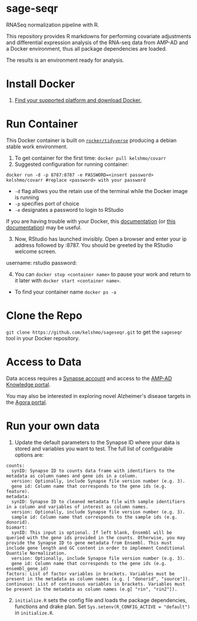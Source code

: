 # sage-seqr
RNASeq normalization pipeline with R.

This repository provides R markdowns for performing covariate adjustments and differential expression analysis of the RNA-seq data from AMP-AD and a Docker environment, thus all package dependencies are loaded. 

The results is an environment ready for analysis. 

# Install Docker 

1. [Find your supported platform and download Docker.](https://docs.docker.com/v17.12/install/#supported-platforms)

# Run Container

This Docker container is built on [`rocker/tidyverse`](https://hub.docker.com/r/rocker/tidyverse/) producing a debian stable work environment. 

1. To get container for the first time: `docker pull kelshmo/covarr`
2. Suggested configuration for running container: 
```
docker run -d -p 8787:8787 -e PASSWORD=<insert password> kelshmo/covarr #replace <password> with your password
```
- `-d` flag allows you the retain use of the terminal while the Docker image is running 
- `-p` specifies port of choice
- `-e` designates a password to login to RStudio

If you are having trouble with your Docker, this [documentation](https://ropenscilabs.github.io/r-docker-tutorial/02-Launching-Docker.html) (or [this documentation](https://github.com/rocker-org/rocker/wiki/Using-the-RStudio-image)) may be useful.

3. Now, RStudio has launched invisibly. Open a browser and enter your ip address followed by :8787. You should be greeted by the RStudio welcome screen.

username: rstudio
password: <password>
  
4. You can `docker stop <container name>` to pause your work and return to it later with `docker start <container name>`.

* To find your container name `docker ps -a`

# Clone the Repo

`git clone https://github.com/kelshmo/sageseqr.git` to get the `sageseqr` tool in your Docker repository.

# Access to Data 

Data access requires a [Synapse account](https://docs.synapse.org/articles/getting_started.html) and access to the [AMP-AD Knowledge portal](https://www.synapse.org/#!Synapse:syn2580853/wiki/409854).   

You may also be interested in exploring novel Alzheimer's disease targets in the [Agora portal](https://agora.ampadportal.org/genes).

# Run your own data

1. Update the default parameters to the Synapse ID where your data is stored and variables you want to test. The full list of configurable options are: 
```
counts:
  synID: Synapse ID to counts data frame with identifiers to the metadata as column names and gene ids in a column.
  version: Optionally, include Synapse file version number (e.g. 3).
  gene id: Column name that corresponds to the gene ids (e.g. feature).
metadata:
  synID: Synapse ID to cleaned metadata file with sample identifiers in a column and variables of interest as column names.
  version: Optionally, include Synapse file version number (e.g. 3).
  sample id: Column name that corresponds to the sample ids (e.g. donorid).
biomart:
  synID: This input is optional. If left blank, Ensembl will be queried with the gene ids provided in the counts. Otherwise, you may provide the Synapse ID to gene metadata from Ensembl. This must include gene length and GC content in order to implement Conditional Quantile Normalization. 
  version: Optionally, include Synapse file version number (e.g. 3).
  gene id: Column name that corresponds to the gene ids (e.g. ensembl_gene_id)
factors: List of factor variables in brackets. Variables must be present in the metadata as column names (e.g. [ "donorid", "source"]).
continuous: List of continuous variables in brackets. Variables must be present in the metadata as column names (e.g[ "rin", "rin2"]).
```
2. `initialize.R` sets the config file and loads the package dependencies, functions and drake plan. Set `Sys.setenv(R_CONFIG_ACTIVE = "default")` in `initialize.R`. 

